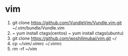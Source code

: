 # vim
1. git clone https://github.com/VundleVim/Vundle.vim.git ~/.vim/bundle/Vundle.vim
2. ~ yum install ctags(centos)
~ yum install ctags(ubuntu)
3. git clone https://github.com/woshilimubai/vim.git ~/
4. cp ~/vim/.vimrc ~/.vimrc
5. rm -rf ~/vim
